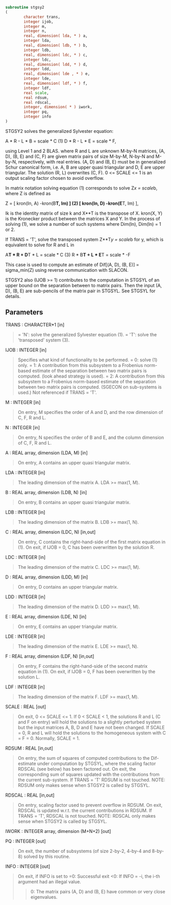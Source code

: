 ```fortran
subroutine stgsy2
(
        character trans,
        integer ijob,
        integer m,
        integer n,
        real, dimension( lda, * ) a,
        integer lda,
        real, dimension( ldb, * ) b,
        integer ldb,
        real, dimension( ldc, * ) c,
        integer ldc,
        real, dimension( ldd, * ) d,
        integer ldd,
        real, dimension( lde , * ) e,
        integer lde,
        real, dimension( ldf, * ) f,
        integer ldf,
        real scale,
        real rdsum,
        real rdscal,
        integer, dimension( * ) iwork,
        integer pq,
        integer info
)
```

STGSY2 solves the generalized Sylvester equation:

A * R - L * B = scale * C                (1)
D * R - L * E = scale * F,

using Level 1 and 2 BLAS. where R and L are unknown M-by-N matrices,
(A, D), (B, E) and (C, F) are given matrix pairs of size M-by-M,
N-by-N and M-by-N, respectively, with real entries. (A, D) and (B, E)
must be in generalized Schur canonical form, i.e. A, B are upper
quasi triangular and D, E are upper triangular. The solution (R, L)
overwrites (C, F). 0 <= SCALE <= 1 is an output scaling factor
chosen to avoid overflow.

In matrix notation solving equation (1) corresponds to solve
Z*x = scale*b, where Z is defined as

Z = [ kron(In, A)  -kron(B**T, Im) ]             (2)
[ kron(In, D)  -kron(E**T, Im) ],

Ik is the identity matrix of size k and X**T is the transpose of X.
kron(X, Y) is the Kronecker product between the matrices X and Y.
In the process of solving (1), we solve a number of such systems
where Dim(In), Dim(In) = 1 or 2.

If TRANS = 'T', solve the transposed system Z**T*y = scale*b for y,
which is equivalent to solve for R and L in

A**T * R  + D**T * L   = scale * C           (3)
R  * B**T + L  * E**T  = scale * -F

This case is used to compute an estimate of Dif[(A, D), (B, E)] =
sigma_min(Z) using reverse communication with SLACON.

STGSY2 also (IJOB >= 1) contributes to the computation in STGSYL
of an upper bound on the separation between to matrix pairs. Then
the input (A, D), (B, E) are sub-pencils of the matrix pair in
STGSYL. See STGSYL for details.

## Parameters
TRANS : CHARACTER*1 [in]
> = 'N': solve the generalized Sylvester equation (1).
> = 'T': solve the 'transposed' system (3).

IJOB : INTEGER [in]
> Specifies what kind of functionality to be performed.
> = 0: solve (1) only.
> = 1: A contribution from this subsystem to a Frobenius
> norm-based estimate of the separation between two matrix
> pairs is computed. (look ahead strategy is used).
> = 2: A contribution from this subsystem to a Frobenius
> norm-based estimate of the separation between two matrix
> pairs is computed. (SGECON on sub-systems is used.)
> Not referenced if TRANS = 'T'.

M : INTEGER [in]
> On entry, M specifies the order of A and D, and the row
> dimension of C, F, R and L.

N : INTEGER [in]
> On entry, N specifies the order of B and E, and the column
> dimension of C, F, R and L.

A : REAL array, dimension (LDA, M) [in]
> On entry, A contains an upper quasi triangular matrix.

LDA : INTEGER [in]
> The leading dimension of the matrix A. LDA >= max(1, M).

B : REAL array, dimension (LDB, N) [in]
> On entry, B contains an upper quasi triangular matrix.

LDB : INTEGER [in]
> The leading dimension of the matrix B. LDB >= max(1, N).

C : REAL array, dimension (LDC, N) [in,out]
> On entry, C contains the right-hand-side of the first matrix
> equation in (1).
> On exit, if IJOB = 0, C has been overwritten by the
> solution R.

LDC : INTEGER [in]
> The leading dimension of the matrix C. LDC >= max(1, M).

D : REAL array, dimension (LDD, M) [in]
> On entry, D contains an upper triangular matrix.

LDD : INTEGER [in]
> The leading dimension of the matrix D. LDD >= max(1, M).

E : REAL array, dimension (LDE, N) [in]
> On entry, E contains an upper triangular matrix.

LDE : INTEGER [in]
> The leading dimension of the matrix E. LDE >= max(1, N).

F : REAL array, dimension (LDF, N) [in,out]
> On entry, F contains the right-hand-side of the second matrix
> equation in (1).
> On exit, if IJOB = 0, F has been overwritten by the
> solution L.

LDF : INTEGER [in]
> The leading dimension of the matrix F. LDF >= max(1, M).

SCALE : REAL [out]
> On exit, 0 <= SCALE <= 1. If 0 < SCALE < 1, the solutions
> R and L (C and F on entry) will hold the solutions to a
> slightly perturbed system but the input matrices A, B, D and
> E have not been changed. If SCALE = 0, R and L will hold the
> solutions to the homogeneous system with C = F = 0. Normally,
> SCALE = 1.

RDSUM : REAL [in,out]
> On entry, the sum of squares of computed contributions to
> the Dif-estimate under computation by STGSYL, where the
> scaling factor RDSCAL (see below) has been factored out.
> On exit, the corresponding sum of squares updated with the
> contributions from the current sub-system.
> If TRANS = 'T' RDSUM is not touched.
> NOTE: RDSUM only makes sense when STGSY2 is called by STGSYL.

RDSCAL : REAL [in,out]
> On entry, scaling factor used to prevent overflow in RDSUM.
> On exit, RDSCAL is updated w.r.t. the current contributions
> in RDSUM.
> If TRANS = 'T', RDSCAL is not touched.
> NOTE: RDSCAL only makes sense when STGSY2 is called by
> STGSYL.

IWORK : INTEGER array, dimension (M+N+2) [out]

PQ : INTEGER [out]
> On exit, the number of subsystems (of size 2-by-2, 4-by-4 and
> 8-by-8) solved by this routine.

INFO : INTEGER [out]
> On exit, if INFO is set to
> =0: Successful exit
> <0: If INFO = -i, the i-th argument had an illegal value.
> >0: The matrix pairs (A, D) and (B, E) have common or very
> close eigenvalues.
